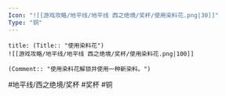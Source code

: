 ```yaml
---
Icon: "![[游戏攻略/地平线/地平线 西之绝境/奖杯/使用染料花.png|30]]"
Type: "铜"
---
```

```ad-common-bronze-trophy
title: (Title:: "使用染料花")
![[游戏攻略/地平线/地平线 西之绝境/奖杯/使用染料花.png|100]]

(Comment:: "使用染料花解锁并使用一种新染料。")
```

#地平线/西之绝境/奖杯 #奖杯 #铜
